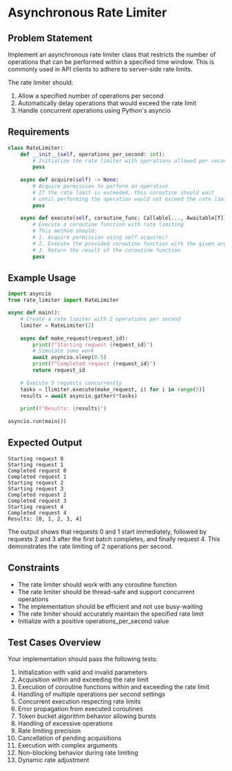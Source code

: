 # Asynchronous Rate Limiter

## Problem Statement

Implement an asynchronous rate limiter class that restricts the number of operations that can be performed within a specified time window. This is commonly used in API clients to adhere to server-side rate limits.

The rate limiter should:
1. Allow a specified number of operations per second
2. Automatically delay operations that would exceed the rate limit
3. Handle concurrent operations using Python's asyncio

## Requirements

```python
class RateLimiter:
    def __init__(self, operations_per_second: int):
        # Initialize the rate limiter with operations allowed per second
        pass
        
    async def acquire(self) -> None:
        # Acquire permission to perform an operation
        # If the rate limit is exceeded, this coroutine should wait
        # until performing the operation would not exceed the rate limit
        pass
        
    async def execute(self, coroutine_func: Callable[..., Awaitable[T]], *args, **kwargs) -> T:
        # Execute a coroutine function with rate limiting
        # This method should:
        # 1. Acquire permission using self.acquire()
        # 2. Execute the provided coroutine function with the given arguments
        # 3. Return the result of the coroutine function
        pass
```

## Example Usage

```python
import asyncio
from rate_limiter import RateLimiter

async def main():
    # Create a rate limiter with 2 operations per second
    limiter = RateLimiter(2)
    
    async def make_request(request_id):
        print(f"Starting request {request_id}")
        # Simulate some work
        await asyncio.sleep(0.5)
        print(f"Completed request {request_id}")
        return request_id
    
    # Execute 5 requests concurrently
    tasks = [limiter.execute(make_request, i) for i in range(5)]
    results = await asyncio.gather(*tasks)
    
    print(f"Results: {results}")
    
asyncio.run(main())
```

## Expected Output
```
Starting request 0
Starting request 1
Completed request 0
Completed request 1
Starting request 2
Starting request 3
Completed request 2
Completed request 3
Starting request 4
Completed request 4
Results: [0, 1, 2, 3, 4]
```

The output shows that requests 0 and 1 start immediately, followed by requests 2 and 3 after the first batch completes, and finally request 4. This demonstrates the rate limiting of 2 operations per second.

## Constraints
- The rate limiter should work with any coroutine function
- The rate limiter should be thread-safe and support concurrent operations
- The implementation should be efficient and not use busy-waiting
- The rate limiter should accurately maintain the specified rate limit
- Initialize with a positive operations_per_second value

## Test Cases Overview
Your implementation should pass the following tests:

1. Initialization with valid and invalid parameters
2. Acquisition within and exceeding the rate limit
3. Execution of coroutine functions within and exceeding the rate limit
4. Handling of multiple operations per second settings
5. Concurrent execution respecting rate limits
6. Error propagation from executed coroutines
7. Token bucket algorithm behavior allowing bursts
8. Handling of excessive operations
9. Rate limiting precision
10. Cancellation of pending acquisitions
11. Execution with complex arguments
12. Non-blocking behavior during rate limiting
13. Dynamic rate adjustment